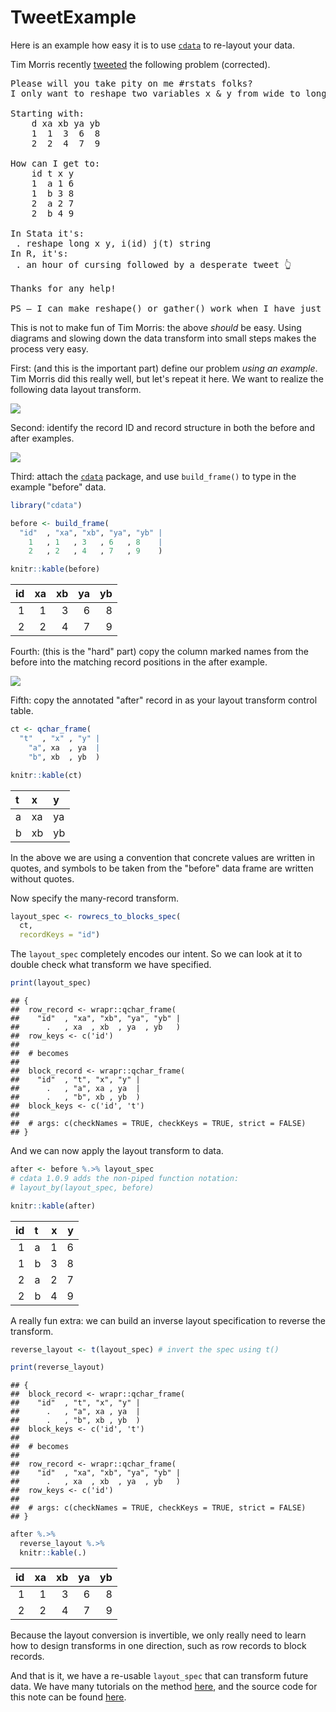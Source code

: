 TweetExample
================

Here is an example how easy it is to use [`cdata`](https://github.com/WinVector/cdata) to re-layout your data.

Tim Morris recently [tweeted](https://twitter.com/WinVectorLLC/status/1117797504920080384) the following problem (corrected).

<pre>
Please will you take pity on me #rstats folks?
I only want to reshape two variables x & y from wide to long!

Starting with:
    d xa xb ya yb
    1  1  3  6  8
    2  2  4  7  9

How can I get to:
    id t x y
    1  a 1 6
    1  b 3 8
    2  a 2 7
    2  b 4 9
    
In Stata it's:
 . reshape long x y, i(id) j(t) string
In R, it's:
 . an hour of cursing followed by a desperate tweet 👆

Thanks for any help!

PS – I can make reshape() or gather() work when I have just x or just y.
</pre>
This is not to make fun of Tim Morris: the above *should* be easy. Using diagrams and slowing down the data transform into small steps makes the process very easy.

First: (and this is the important part) define our problem *using an example*. Tim Morris did this really well, but let's repeat it here. We want to realize the following data layout transform.

![](tw.png)

Second: identify the record ID and record structure in both the before and after examples.

![](tw2.png)

Third: attach the [`cdata`](https://github.com/WinVector/cdata) package, and use `build_frame()` to type in the example "before" data.

``` r
library("cdata")

before <- build_frame(
  "id"  , "xa", "xb", "ya", "yb" |
    1   , 1   , 3   , 6   , 8    |
    2   , 2   , 4   , 7   , 9    )

knitr::kable(before)
```

|   id|   xa|   xb|   ya|   yb|
|----:|----:|----:|----:|----:|
|    1|    1|    3|    6|    8|
|    2|    2|    4|    7|    9|

Fourth: (this is the "hard" part) copy the column marked names from the before into the matching record positions in the after example.

![](tw3.png)

Fifth: copy the annotated "after" record in as your layout transform control table.

``` r
ct <- qchar_frame(
  "t"  , "x" , "y" |
    "a", xa  , ya  |
    "b", xb  , yb  )

knitr::kable(ct)
```

| t   | x   | y   |
|:----|:----|:----|
| a   | xa  | ya  |
| b   | xb  | yb  |

In the above we are using a convention that concrete values are written in quotes, and symbols to be taken from the "before" data frame are written without quotes.

Now specify the many-record transform.

``` r
layout_spec <- rowrecs_to_blocks_spec(
  ct,
  recordKeys = "id")
```

The `layout_spec` completely encodes our intent. So we can look at it to double check what transform we have specified.

``` r
print(layout_spec)
```

    ## {
    ##  row_record <- wrapr::qchar_frame(
    ##    "id"  , "xa", "xb", "ya", "yb" |
    ##      .   , xa  , xb  , ya  , yb   )
    ##  row_keys <- c('id')
    ## 
    ##  # becomes
    ## 
    ##  block_record <- wrapr::qchar_frame(
    ##    "id"  , "t", "x", "y" |
    ##      .   , "a", xa , ya  |
    ##      .   , "b", xb , yb  )
    ##  block_keys <- c('id', 't')
    ## 
    ##  # args: c(checkNames = TRUE, checkKeys = TRUE, strict = FALSE)
    ## }

And we can now apply the layout transform to data.

``` r
after <- before %.>% layout_spec
# cdata 1.0.9 adds the non-piped function notation:
# layout_by(layout_spec, before)

knitr::kable(after)
```

|   id| t   |    x|    y|
|----:|:----|----:|----:|
|    1| a   |    1|    6|
|    1| b   |    3|    8|
|    2| a   |    2|    7|
|    2| b   |    4|    9|

A really fun extra: we can build an inverse layout specification to reverse the transform.

``` r
reverse_layout <- t(layout_spec) # invert the spec using t()

print(reverse_layout)
```

    ## {
    ##  block_record <- wrapr::qchar_frame(
    ##    "id"  , "t", "x", "y" |
    ##      .   , "a", xa , ya  |
    ##      .   , "b", xb , yb  )
    ##  block_keys <- c('id', 't')
    ## 
    ##  # becomes
    ## 
    ##  row_record <- wrapr::qchar_frame(
    ##    "id"  , "xa", "xb", "ya", "yb" |
    ##      .   , xa  , xb  , ya  , yb   )
    ##  row_keys <- c('id')
    ## 
    ##  # args: c(checkNames = TRUE, checkKeys = TRUE, strict = FALSE)
    ## }

``` r
after %.>% 
  reverse_layout %.>%
  knitr::kable(.)
```

|   id|   xa|   xb|   ya|   yb|
|----:|----:|----:|----:|----:|
|    1|    1|    3|    6|    8|
|    2|    2|    4|    7|    9|

Because the layout conversion is invertible, we only really need to learn how to design transforms in one direction, such as row records to block records.

And that is it, we have a re-usable `layout_spec` that can transform future data. We have many tutorials on the method [here](https://winvector.github.io/cdata/), and the source code for this note can be found [here](https://github.com/WinVector/cdata/blob/master/extras/tw/TweetExample.Rmd).
